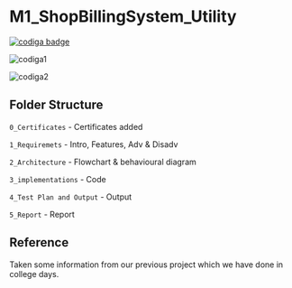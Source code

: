 # M1_ShopBillingSystem_Utility


<a href="https://app.codiga.io/public/user/github/rajasekhart01">
   <img src="https://api.codiga.io/public/badge/user/github/rajasekhart01?style=light" alt="codiga badge" />
</a>


![codiga1](https://user-images.githubusercontent.com/98815258/153749019-0ac0a8e8-7690-4818-b744-4cf42a9ef572.svg)


![codiga2](https://user-images.githubusercontent.com/98815258/153749026-f5f29656-0982-40a0-aaf3-b1d5620d3260.svg)






## Folder Structure

`0_Certificates`                    - Certificates added

`1_Requiremets`                     - Intro, Features, Adv & Disadv

`2_Architecture`                    - Flowchart & behavioural diagram
 
`3_implementations`                 - Code

`4_Test Plan and Output`            - Output

`5_Report`                          - Report


## Reference
Taken some information from our previous project which we have done in college days.
